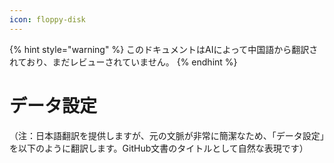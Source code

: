 ```yaml
---
icon: floppy-disk
---
```


{% hint style="warning" %}
このドキュメントはAIによって中国語から翻訳されており、まだレビューされていません。
{% endhint %}

# データ設定

（注：日本語翻訳を提供しますが、元の文脈が非常に簡潔なため、「データ設定」を以下のように翻訳します。GitHub文書のタイトルとして自然な表現です）